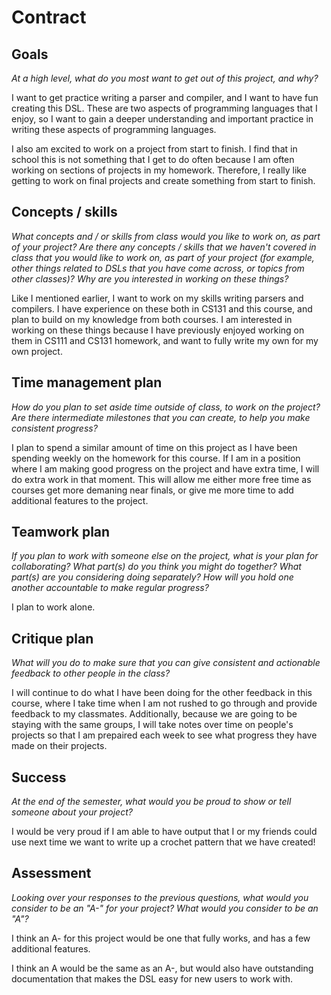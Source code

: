 # Contract

## Goals

_At a high level, what do you most want to get out of this project, and why?_

I want to get practice writing a parser and compiler, and I want to have fun creating
this DSL. These are two aspects of programming languages that I enjoy, so I want to
gain a deeper understanding and important practice in writing these aspects of programming
languages.

I also am excited to work on a project from start to finish. I find that in school this is
not something that I get to do often because I am often working on sections of projects
in my homework. Therefore, I really like getting to work on final projects and create
something from start to finish.

## Concepts / skills

_What concepts and / or skills from class would you like to work on, as part of your
project? Are there any concepts / skills that we haven't covered in class that you would
like to work on, as part of your project (for example, other things related to DSLs that
you have come across, or topics from other classes)? Why are you interested in working on
these things?_

Like I mentioned earlier, I want to work on my skills writing parsers and compilers. I have
experience on these both in CS131 and this course, and plan to build on my knowledge from
both courses. I am interested in working on these things because I have previously enjoyed
working on them in CS111 and CS131 homework, and want to fully write my own for my own
project.

## Time management plan

_How do you plan to set aside time outside of class, to work on the project? Are there
intermediate milestones that you can create, to help you make consistent progress?_

I plan to spend a similar amount of time on this project as I have been spending weekly
on the homework for this course. If I am in a position where I am making good progress
on the project and have extra time, I will do extra work in that moment. This will allow
me either more free time as courses get more demaning near finals, or give me more
time to add additional features to the project.

## Teamwork plan

_If you plan to work with someone else on the project, what is your plan for
collaborating? What part(s) do you think you might do together? What part(s) are you
considering doing separately? How will you hold one another accountable to make regular
progress?_

I plan to work alone.

## Critique plan

_What will you do to make sure that you can give consistent and actionable feedback to
other people in the class?_

I will continue to do what I have been doing for the other feedback in this course, where
I take time when I am not rushed to go through and provide feedback to my classmates.
Additionally, because we are going to be staying with the same groups, I will take notes
over time on people's projects so that I am prepaired each week to see what progress
they have made on their projects.

## Success

_At the end of the semester, what would you be proud to show or tell someone about your
project?_

I would be very proud if I am able to have output that I or my friends could use next
time we want to write up a crochet pattern that we have created!

## Assessment

_Looking over your responses to the previous questions, what would you consider to be an
"A-" for your project? What would you consider to be an "A"?_

I think an A- for this project would be one that fully works, and has a few additional
features.

I think an A would be the same as an A-, but would also have outstanding documentation
that makes the DSL easy for new users to work with.
